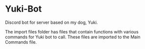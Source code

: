 # Yuki-Bot
Discord bot for server based on my dog, Yuki.

The import files folder has files that contain functions with various commands for Yuki bot to call. These files are imported to the Main Commands file.
